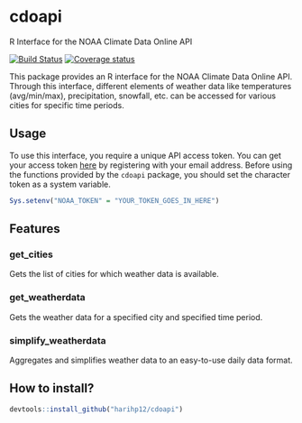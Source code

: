 # cdoapi
R Interface for the NOAA Climate Data Online API

[![Build Status](https://travis-ci.com/harihp12/cdoapi.svg?token=zu39qmCz9tp7Bhzm3kEA&branch=master)](https://travis-ci.com/harihp12/cdoapi)
[![Coverage status](https://codecov.io/gh/harihp12/cdoapi/branch/master/graph/badge.svg)](https://codecov.io/github/harihp12/cdoapi?branch=master)

This package provides an R interface for the NOAA Climate Data Online API. Through this interface, different elements of weather data like temperatures (avg/min/max), precipitation, snowfall, etc. can be accessed for various cities for specific time periods.

## Usage

To use this interface, you require a unique API access token. You can get your access token [here](https://www.ncdc.noaa.gov/cdo-web/token) by registering with your email address. Before using the functions provided by the `cdoapi` package, you should set the character token as a system variable.

```R
Sys.setenv("NOAA_TOKEN" = "YOUR_TOKEN_GOES_IN_HERE")
```
## Features

### get_cities
Gets the list of cities for which weather data is available.

### get_weatherdata
Gets the weather data for a specified city and specified time period.

### simplify_weatherdata
Aggregates and simplifies weather data to an easy-to-use daily data format.

## How to install?
```R
devtools::install_github("harihp12/cdoapi")
```
